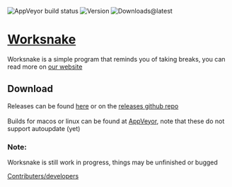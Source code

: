 ![AppVeyor build status](https://img.shields.io/appveyor/build/112batman/worksnake)
![Version](https://img.shields.io/github/v/release/Worksnake/worksnake-releases)
![Downloads@latest](https://img.shields.io/github/downloads/Worksnake/worksnake-releases/latest/total)

# [Worksnake](https://worksnake.github.io)
Worksnake is a simple program that reminds you of taking breaks, you can read more on [our website](https://worksnake.github.io)

## Download
Releases can be found [here](https://hazel-worksnake.vercel.app) or on the [releases github repo](https://github.com/worksnake/worksnake-releases/releases)\
\
Builds for macos or linux can be found at [AppVeyor](https://ci.appveyor.com/project/112batman/worksnake/branch/master/artifacts), note that these do not support autoupdate (yet)

### Note:
Worksnake is still work in progress, things may be unfinished or bugged

[Contributers/developers](Contributers.md)